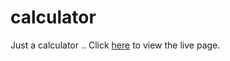 # calculator
Just a calculator ..
Click [here](https://bikash3024.github.io/calculator/) to view the live page.
